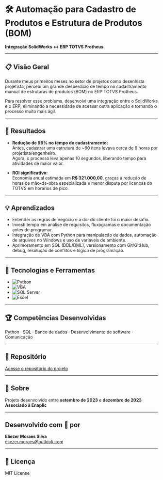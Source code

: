 # 🛠️ Automação para Cadastro de Produtos e Estrutura de Produtos (BOM)  
**Integração SolidWorks ↔️ ERP TOTVS Protheus**

---

## 📋 Visão Geral

Durante meus primeiros meses no setor de projetos como desenhista projetista, percebi um grande desperdício de tempo no cadastramento manual de estruturas de produtos (BOM) no ERP TOTVS Protheus.

Para resolver esse problema, desenvolvi uma integração entre o SolidWorks e o ERP, eliminando a necessidade de acessar outra aplicação e tornando o processo muito mais ágil.

---

## 🚀 Resultados

- **Redução de 96% no tempo de cadastramento:**  
  Antes, cadastrar uma estrutura de ~60 itens levava cerca de 6 horas por projetista/engenheiro.  
  Agora, o processo leva apenas 10 segundos, liberando tempo para atividades de maior valor.

- **ROI significativo:**  
  Economia anual estimada em **R$ 321.000,00**, graças à redução de horas de mão-de-obra especializada e menor disputa por licenças do TOTVS em horários de pico.

---

## 💡 Aprendizados

- Entender as regras de negócio e a dor do cliente foi o maior desafio.
- Investi tempo em análise de requisitos, fluxogramas e documentação antes de programar.
- Integração de VBA com Python para manipulação de dados, automação de arquivos no Windows e uso de variáveis de ambiente.
- Aprimoramento em SQL (DDL/DML), versionamento com Git/GitHub, debug, resolução de conflitos e lógica de programação.

---

## 🔧 Tecnologias e Ferramentas

- ![Python](https://img.shields.io/badge/Python-3776AB?style=flat&logo=python&logoColor=white)
- ![VBA](https://img.shields.io/badge/VBA-217346?style=flat&logo=microsoft-excel&logoColor=white)
- ![SQL Server](https://img.shields.io/badge/SQL%20Server-CC2927?style=flat&logo=microsoft-sql-server&logoColor=white)
- ![Excel](https://img.shields.io/badge/Excel-217346?style=flat&logo=microsoft-excel&logoColor=white)

---

## 🏆 Competências Desenvolvidas

Python · SQL · Banco de dados · Desenvolvimento de software · Comunicação

---

## 🔗 Repositório

[Acesse o repositório do projeto](https://github.com/eliezermoraesss/solidworks-erp-totvs-integration)

---

## 📅 Sobre

Projeto desenvolvido entre **setembro de 2023** e **dezembro de 2023**  
**Associado à Enaplic**

---

## Desenvolvido com 💙 por

**Eliezer Moraes Silva**  
[eliezer.moraes@outlook.com](mailto:eliezer.moraes@outlook.com)

---

## 📄 Licença

MIT License